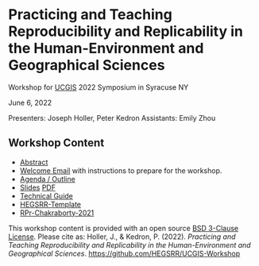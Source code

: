 # Practicing and Teaching Reproducibility and Replicability in the Human-Environment and Geographical Sciences

Workshop for [UCGIS](https://www.ucgis.org/) 2022 Symposium in Syracuse NY

June 6, 2022

Presenters: Joseph Holler, Peter Kedron
Assistants: Emily Zhou

## Workshop Content

- [Abstract](Abstract.md)
- [Welcome Email](Welcome.md) with instructions to prepare for the workshop.
- [Agenda / Outline](Agenda.md)
- [Slides](UCGIS-2022.pptx) [PDF](UCGIS-2022.pdf)
- [Technical Guide](Technical-Guide/Technical-Guide.md)
- [HEGSRR-Template](https://github.com/hegsrr/HEGSRR-Template)
- [RPr-Chakraborty-2021](https://github.com/hegsrr/RPr-Chakraborty-2021)


This workshop content is provided with an open source [BSD 3-Clause License](LICENSE). Please cite as: Holler, J., & Kedron, P. (2022). *Practicing and Teaching Reproducibility and Replicability in the Human-Environment and Geographical Sciences*. https://github.com/HEGSRR/UCGIS-Workshop
